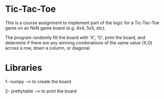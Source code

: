 # Tic-Tac-Toe
This is a course assignment to implement part of the logic for a Tic-Tac-Toe game on an NxN game board (e.g. 4x4, 5x5, etc).

The program randomly fill the board with 'X', 'O', print the board, and determine if there are any winning combinations of the same value (X,O) across a row, down a column, or diagonal.

# Libraries
1- numpy --> to create the board

2- prettytable --> to print the board
